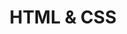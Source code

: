 ---
layout: category
title: "HTML & CSS"
permalink: /categories/htmlcss/
taxonomy: HTML & CSS
author_profile: true
---